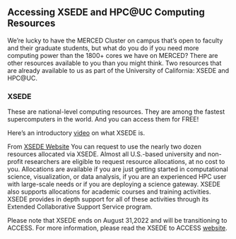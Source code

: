 ## Accessing XSEDE and HPC@UC Computing Resources <!-- {docsify-ignore-all} -->
We’re lucky to have the MERCED Cluster on campus that’s open to faculty and their graduate students, but what do you do if you need more computing power than the 1800+ cores we have on MERCED? There are other resources available to you than you might think. Two resources that are already available to us as part of the University of California: XSEDE and HPC@UC.

### XSEDE
These are national-level computing resources. They are among the fastest supercomputers in the world. And you can access them for FREE!

Here’s an introductory [video](https://www.youtube.com/watch?v=PBUIBJHZzD4&t=2s) on what XSEDE is.

From [XSEDE Website](https://www.xsede.org/) You can request to use the nearly two dozen resources allocated via XSEDE. Almost all U.S.-based university and non-profit researchers are eligible to request resource allocations, at no cost to you. Allocations are available if you are just getting started in computational science, visualization, or data analysis, if you are an experienced HPC user with large-scale needs or if you are deploying a science gateway. XSEDE also supports allocations for academic courses and training activities. XSEDE provides in depth support for all of these activities through its Extended Collaborative Support Service program.

Please note that XSEDE ends on August 31,2022 and will be transitioning to ACCESS. For more information, please read the XSEDE to ACCESS [website](https://www.xsede.org/advancetoaccess).

